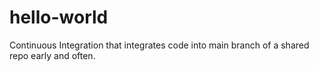 # hello-world
Continuous Integration that integrates code into main branch of a shared repo early and often.
